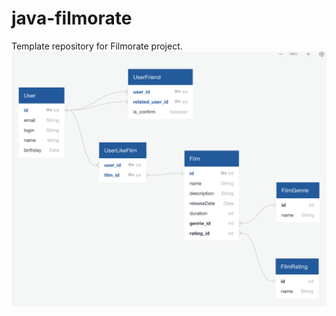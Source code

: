 # java-filmorate
Template repository for Filmorate project.
![Схема связей таблиц проекта](/filmrate.png)
